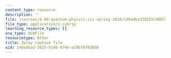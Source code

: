 ```yaml
---
content_type: resource
description: ''
file: /courses/8-06-quantum-physics-iii-spring-2018/140a4ba338255c00874eac8b707938b0_fFSii5VxO4I.vtt
file_type: application/x-subrip
learning_resource_types: []
ocw_type: OCWFile
resourcetype: Other
title: 3play caption file
uid: 140a4ba3-3825-5c00-874e-ac8b707938b0
---
```

